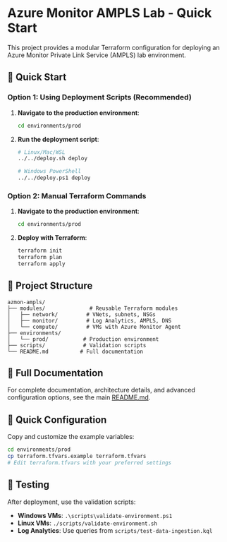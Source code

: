 # Azure Monitor AMPLS Lab - Quick Start

This project provides a modular Terraform configuration for deploying an Azure Monitor Private Link Service (AMPLS) lab environment.

## 🚀 Quick Start

### Option 1: Using Deployment Scripts (Recommended)

1. **Navigate to the production environment**:
   ```bash
   cd environments/prod
   ```

2. **Run the deployment script**:
   ```bash
   # Linux/Mac/WSL
   ../../deploy.sh deploy
   
   # Windows PowerShell  
   ../../deploy.ps1 deploy
   ```

### Option 2: Manual Terraform Commands

1. **Navigate to the production environment**:
   ```bash
   cd environments/prod
   ```

2. **Deploy with Terraform**:
   ```bash
   terraform init
   terraform plan
   terraform apply
   ```

## 📁 Project Structure

```
azmon-ampls/
├── modules/              # Reusable Terraform modules
│   ├── network/         # VNets, subnets, NSGs
│   ├── monitor/         # Log Analytics, AMPLS, DNS
│   └── compute/         # VMs with Azure Monitor Agent
├── environments/
│   └── prod/           # Production environment
├── scripts/            # Validation scripts
└── README.md          # Full documentation
```

## 📖 Full Documentation

For complete documentation, architecture details, and advanced configuration options, see the main [README.md](README.md).

## 🔧 Quick Configuration

Copy and customize the example variables:
```bash
cd environments/prod
cp terraform.tfvars.example terraform.tfvars
# Edit terraform.tfvars with your preferred settings
```

## 🧪 Testing

After deployment, use the validation scripts:
- **Windows VMs**: `.\scripts\validate-environment.ps1`
- **Linux VMs**: `./scripts/validate-environment.sh`
- **Log Analytics**: Use queries from `scripts/test-data-ingestion.kql`
